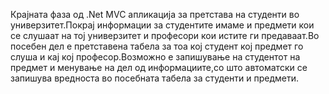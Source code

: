Крајната фаза од .Net МVC апликација за претстава на студенти во универзитет.Покрај информации за студентите имаме и предмети кои се слушаат на тој универзитет и професори кои истите ги предаваат.Во посебен дел е претставена табела за тоа кој студент кој предмет го слуша и кај кој професор.Возможно е запишување на студентот на предмет и менување на дел од информациите,со што автоматски се запишува вредноста во посебната табела за студенти и предмети.  
